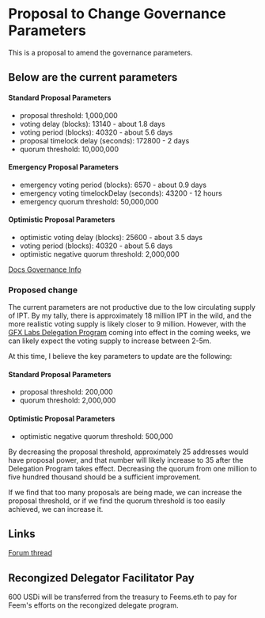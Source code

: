 # Proposal to Change Governance Parameters

This is a proposal to amend the governance parameters. 

## Below are the **current** parameters
#### Standard Proposal Parameters
* proposal threshold: 1,000,000
* voting delay (blocks): 13140 - about 1.8 days 
* voting period (blocks): 40320 - about 5.6 days
* proposal timelock delay (seconds): 172800 - 2 days
* quorum threshold: 10,000,000

#### Emergency Proposal Parameters
* emergency voting period (blocks): 6570 - about 0.9 days
* emergency voting timelockDelay (seconds): 43200 - 12 hours
* emergency quorum threshold: 50,000,000

#### Optimistic Proposal Parameters
* optimistic voting delay (blocks): 25600 - about 3.5 days
* voting period (blocks): 40320 - about 5.6 days
* optimistic negative quorum threshold: 2,000,000

[Docs Governance Info](https://interestprotocol.io/book/docs/concepts/Governance/Overview/)

### Proposed change
The current parameters are not productive due to the low circulating supply of IPT. By my tally, there is approximately 18 million IPT in the wild, and the more realistic voting supply is likely closer to 9 million. However, with the [GFX Labs Delegation Program](https://medium.com/interest-protocol/permissionless-unbiased-token-delegation-by-gfx-labs-328ac6fd4528) coming into effect in the coming weeks, we can likely expect the voting supply to increase between 2-5m.

At this time, I believe the key parameters to update are the following:
#### Standard Proposal Parameters
* proposal threshold: 200,000
* quorum threshold: 2,000,000

#### Optimistic Proposal Parameters
* optimistic negative  quorum threshold: 500,000

By decreasing the proposal threshold, approximately 25 addresses would have proposal power, and that number will likely increase to 35 after the Delegation Program takes effect. Decreasing the quorum from one million to five hundred thousand should be a sufficient improvement. 

If we find that too many proposals are being made, we can increase the proposal threshold, or if we find the quorum threshold is too easily achieved, we can increase it.

## Links
[Forum thread](https://forums.interestprotocol.io/t/proposal-to-change-governance-parameters/141?u=getty)
## Recongized Delegator Facilitator Pay
600 USDi will be transferred from the treasury to Feems.eth to pay for Feem's efforts on the recongized delegate program.